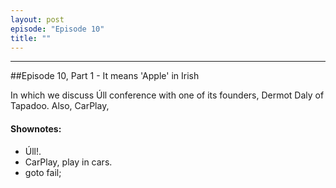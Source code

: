 ```yaml
---
layout: post
episode: "Episode 10"
title: ""
---
```


----

##Episode 10, Part 1 - It means 'Apple' in Irish

In which we discuss Úll conference with one of its founders, Dermot Daly of Tapadoo. Also, CarPlay,

#### Shownotes:

* Úll!.
* CarPlay, play in cars.
* goto fail;
